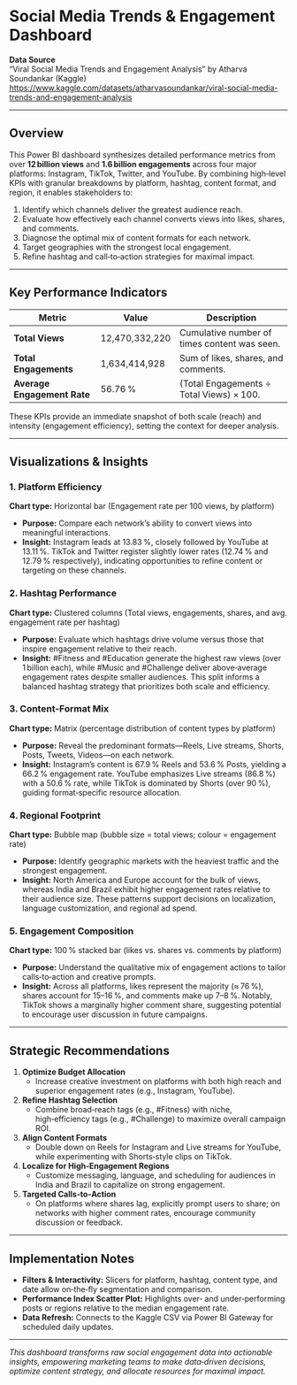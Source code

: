 # Social Media Trends & Engagement Dashboard

**Data Source**  
“Viral Social Media Trends and Engagement Analysis” by Atharva Soundankar (Kaggle)  
<https://www.kaggle.com/datasets/atharvasoundankar/viral-social-media-trends-and-engagement-analysis>

---

## Overview

This Power BI dashboard synthesizes detailed performance metrics from over **12 billion views** and **1.6 billion engagements** across four major platforms: Instagram, TikTok, Twitter, and YouTube. By combining high‑level KPIs with granular breakdowns by platform, hashtag, content format, and region, it enables stakeholders to:

1. Identify which channels deliver the greatest audience reach.  
2. Evaluate how effectively each channel converts views into likes, shares, and comments.  
3. Diagnose the optimal mix of content formats for each network.  
4. Target geographies with the strongest local engagement.  
5. Refine hashtag and call‑to‑action strategies for maximal impact.

---

## Key Performance Indicators

| Metric                   | Value           | Description                                 |
|--------------------------|-----------------|---------------------------------------------|
| **Total Views**          | 12,470,332,220  | Cumulative number of times content was seen.|
| **Total Engagements**    | 1,634,414,928   | Sum of likes, shares, and comments.         |
| **Average Engagement Rate** | 56.76 %       | (Total Engagements ÷ Total Views) × 100.    |

These KPIs provide an immediate snapshot of both scale (reach) and intensity (engagement efficiency), setting the context for deeper analysis.

---

## Visualizations & Insights

### 1. Platform Efficiency  
**Chart type:** Horizontal bar (Engagement rate per 100 views, by platform)  
- **Purpose:** Compare each network’s ability to convert views into meaningful interactions.  
- **Insight:** Instagram leads at 13.83 %, closely followed by YouTube at 13.11 %. TikTok and Twitter register slightly lower rates (12.74 % and 12.79 % respectively), indicating opportunities to refine content or targeting on these channels.

### 2. Hashtag Performance  
**Chart type:** Clustered columns (Total views, engagements, shares, and avg. engagement rate per hashtag)  
- **Purpose:** Evaluate which hashtags drive volume versus those that inspire engagement relative to their reach.  
- **Insight:** #Fitness and #Education generate the highest raw views (over 1 billion each), while #Music and #Challenge deliver above‑average engagement rates despite smaller audiences. This split informs a balanced hashtag strategy that prioritizes both scale and efficiency.

### 3. Content‑Format Mix  
**Chart type:** Matrix (percentage distribution of content types by platform)  
- **Purpose:** Reveal the predominant formats—Reels, Live streams, Shorts, Posts, Tweets, Videos—on each network.  
- **Insight:** Instagram’s content is 67.9 % Reels and 53.6 % Posts, yielding a 66.2 % engagement rate. YouTube emphasizes Live streams (86.8 %) with a 50.6 % rate, while TikTok is dominated by Shorts (over 90 %), guiding format‑specific resource allocation.

### 4. Regional Footprint  
**Chart type:** Bubble map (bubble size = total views; colour = engagement rate)  
- **Purpose:** Identify geographic markets with the heaviest traffic and the strongest engagement.  
- **Insight:** North America and Europe account for the bulk of views, whereas India and Brazil exhibit higher engagement rates relative to their audience size. These patterns support decisions on localization, language customization, and regional ad spend.

### 5. Engagement Composition  
**Chart type:** 100 % stacked bar (likes vs. shares vs. comments by platform)  
- **Purpose:** Understand the qualitative mix of engagement actions to tailor calls‑to‑action and creative prompts.  
- **Insight:** Across all platforms, likes represent the majority (≈ 76 %), shares account for 15–16 %, and comments make up 7–8 %. Notably, TikTok shows a marginally higher comment share, suggesting potential to encourage user discussion in future campaigns.

---

## Strategic Recommendations

1. **Optimize Budget Allocation**  
   - Increase creative investment on platforms with both high reach and superior engagement rates (e.g., Instagram, YouTube).  
2. **Refine Hashtag Selection**  
   - Combine broad‑reach tags (e.g., #Fitness) with niche, high‑efficiency tags (e.g., #Challenge) to maximize overall campaign ROI.  
3. **Align Content Formats**  
   - Double down on Reels for Instagram and Live streams for YouTube, while experimenting with Shorts‑style clips on TikTok.  
4. **Localize for High‑Engagement Regions**  
   - Customize messaging, language, and scheduling for audiences in India and Brazil to capitalize on strong engagement.  
5. **Targeted Calls‑to‑Action**  
   - On platforms where shares lag, explicitly prompt users to share; on networks with higher comment rates, encourage community discussion or feedback.

---

## Implementation Notes

- **Filters & Interactivity:** Slicers for platform, hashtag, content type, and date allow on‑the‑fly segmentation and comparison.  
- **Performance Index Scatter Plot:** Highlights over‑ and under‑performing posts or regions relative to the median engagement rate.  
- **Data Refresh:** Connects to the Kaggle CSV via Power BI Gateway for scheduled daily updates.  

---

_This dashboard transforms raw social engagement data into actionable insights, empowering marketing teams to make data‑driven decisions, optimize content strategy, and allocate resources for maximal impact._  
